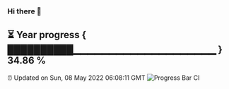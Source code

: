 ### Hi there 👋
⏳ Year progress { ██████████▁▁▁▁▁▁▁▁▁▁▁▁▁▁▁▁▁▁▁▁ } 34.86 %
---
⏰ Updated on Sun, 08 May 2022 06:08:11 GMT
![Progress Bar CI](https://github.com/Moyi321/Moyi321/workflows/Progress%20Bar%20CI/badge.svg)
